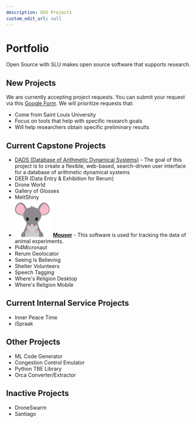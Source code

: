 ```yaml
---
description: OSS Projects
custom_edit_url: null
---
```


# Portfolio

Open Source with SLU makes open source software that supports research.

## New Projects

We are currently accepting project requests. You can submit your request via this [Google Form](https://forms.gle/QwJYztXK5VrXG6K38). We will prioritize requests that:

- Come from Saint Louis University
- Focus on tools that help with specific research goals
- Will help researchers obtain specific preliminary results

## Current Capstone Projects

<!-- - ![Alt](project_name/100x100.png) **Project Name** One-sentence description of the purpose of the project -->
- [DADS (Database of Arithmetic Dynamical Systems)](./project_dads/about) - The goal of this project is to create a flexible, web-based, search-driven user interface for a database of arithmetic dynamical systems
- DEER (Data Entry & Exhibition for Rerum)
- Drone World
- Gallery of Glosses
- MeltShiny
- ![Alt](project_mouser/100x100.png) [**Mouser**](project_mouser/about) - This software is used for tracking the data of animal experiments.
- Pi4Micronaut
- Rerum Geolocator
- Seeing Is Believing
- Shelter Volunteers
- Speech Tagging
- Where's Religion Desktop
- Where's Religion Mobile

## Current Internal Service Projects

- Inner Peace Time
- iSpraak

## Other Projects

- ML Code Generator
- Congestion Control Emulator
- Python TBE Library
- Orca Converter/Extractor

## Inactive Projects

- DroneSwarm
- Santiago
